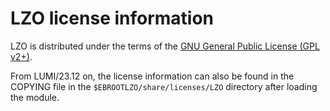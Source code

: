 # LZO license information

LZO is distributed under the terms of the 
[GNU General Public License (GPL v2+)](https://www.oberhumer.com/opensource/gpl.html).

From LUMI/23.12 on, the license information can also be found in the COPYING file in 
the `$EBROOTLZO/share/licenses/LZO` directory after loading the module.
